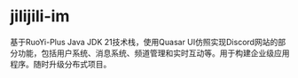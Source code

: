 # jilijili-im
 基于RuoYi-Plus Java JDK 21技术栈，使用Quasar UI仿照实现Discord网站的部分功能，包括用户系统、消息系统、频道管理和实时互动等。用于构建企业级应用程序。随时升级分布式项目。
